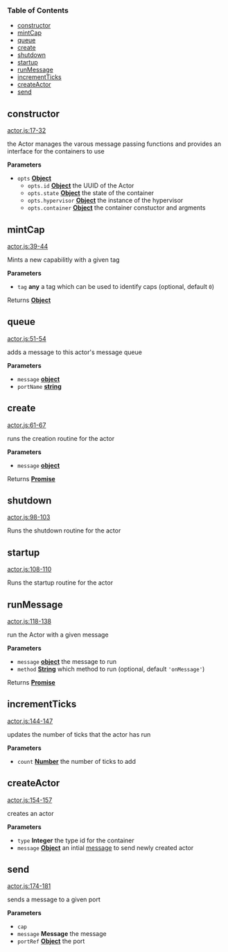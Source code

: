 <!-- Generated by documentation.js. Update this documentation by updating the source code. -->

### Table of Contents

-   [constructor](#constructor)
-   [mintCap](#mintcap)
-   [queue](#queue)
-   [create](#create)
-   [shutdown](#shutdown)
-   [startup](#startup)
-   [runMessage](#runmessage)
-   [incrementTicks](#incrementticks)
-   [createActor](#createactor)
-   [send](#send)

## constructor

[actor.js:17-32](https://github.com/primea/js-primea-hypervisor/blob/3ae2283be27509914459ba5c6d1acd9f4cc59b8d/actor.js#L17-L32 "Source code on GitHub")

the Actor manages the varous message passing functions and provides
an interface for the containers to use

**Parameters**

-   `opts` **[Object](https://developer.mozilla.org/en-US/docs/Web/JavaScript/Reference/Global_Objects/Object)** 
    -   `opts.id` **[Object](https://developer.mozilla.org/en-US/docs/Web/JavaScript/Reference/Global_Objects/Object)** the UUID of the Actor
    -   `opts.state` **[Object](https://developer.mozilla.org/en-US/docs/Web/JavaScript/Reference/Global_Objects/Object)** the state of the container
    -   `opts.hypervisor` **[Object](https://developer.mozilla.org/en-US/docs/Web/JavaScript/Reference/Global_Objects/Object)** the instance of the hypervisor
    -   `opts.container` **[Object](https://developer.mozilla.org/en-US/docs/Web/JavaScript/Reference/Global_Objects/Object)** the container constuctor and argments

## mintCap

[actor.js:39-44](https://github.com/primea/js-primea-hypervisor/blob/3ae2283be27509914459ba5c6d1acd9f4cc59b8d/actor.js#L39-L44 "Source code on GitHub")

Mints a new capabilitly with a given tag

**Parameters**

-   `tag` **any** a tag which can be used to identify caps (optional, default `0`)

Returns **[Object](https://developer.mozilla.org/en-US/docs/Web/JavaScript/Reference/Global_Objects/Object)** 

## queue

[actor.js:51-54](https://github.com/primea/js-primea-hypervisor/blob/3ae2283be27509914459ba5c6d1acd9f4cc59b8d/actor.js#L51-L54 "Source code on GitHub")

adds a message to this actor's message queue

**Parameters**

-   `message` **[object](https://developer.mozilla.org/en-US/docs/Web/JavaScript/Reference/Global_Objects/Object)** 
-   `portName` **[string](https://developer.mozilla.org/en-US/docs/Web/JavaScript/Reference/Global_Objects/String)** 

## create

[actor.js:61-67](https://github.com/primea/js-primea-hypervisor/blob/3ae2283be27509914459ba5c6d1acd9f4cc59b8d/actor.js#L61-L67 "Source code on GitHub")

runs the creation routine for the actor

**Parameters**

-   `message` **[object](https://developer.mozilla.org/en-US/docs/Web/JavaScript/Reference/Global_Objects/Object)** 

Returns **[Promise](https://developer.mozilla.org/en-US/docs/Web/JavaScript/Reference/Global_Objects/Promise)** 

## shutdown

[actor.js:98-103](https://github.com/primea/js-primea-hypervisor/blob/3ae2283be27509914459ba5c6d1acd9f4cc59b8d/actor.js#L98-L103 "Source code on GitHub")

Runs the shutdown routine for the actor

## startup

[actor.js:108-110](https://github.com/primea/js-primea-hypervisor/blob/3ae2283be27509914459ba5c6d1acd9f4cc59b8d/actor.js#L108-L110 "Source code on GitHub")

Runs the startup routine for the actor

## runMessage

[actor.js:118-138](https://github.com/primea/js-primea-hypervisor/blob/3ae2283be27509914459ba5c6d1acd9f4cc59b8d/actor.js#L118-L138 "Source code on GitHub")

run the Actor with a given message

**Parameters**

-   `message` **[object](https://developer.mozilla.org/en-US/docs/Web/JavaScript/Reference/Global_Objects/Object)** the message to run
-   `method` **[String](https://developer.mozilla.org/en-US/docs/Web/JavaScript/Reference/Global_Objects/String)** which method to run (optional, default `'onMessage'`)

Returns **[Promise](https://developer.mozilla.org/en-US/docs/Web/JavaScript/Reference/Global_Objects/Promise)** 

## incrementTicks

[actor.js:144-147](https://github.com/primea/js-primea-hypervisor/blob/3ae2283be27509914459ba5c6d1acd9f4cc59b8d/actor.js#L144-L147 "Source code on GitHub")

updates the number of ticks that the actor has run

**Parameters**

-   `count` **[Number](https://developer.mozilla.org/en-US/docs/Web/JavaScript/Reference/Global_Objects/Number)** the number of ticks to add

## createActor

[actor.js:154-157](https://github.com/primea/js-primea-hypervisor/blob/3ae2283be27509914459ba5c6d1acd9f4cc59b8d/actor.js#L154-L157 "Source code on GitHub")

creates an actor

**Parameters**

-   `type` **Integer** the type id for the container
-   `message` **[Object](https://developer.mozilla.org/en-US/docs/Web/JavaScript/Reference/Global_Objects/Object)** an intial [message](https://github.com/primea/js-primea-message) to send newly created actor

## send

[actor.js:174-181](https://github.com/primea/js-primea-hypervisor/blob/3ae2283be27509914459ba5c6d1acd9f4cc59b8d/actor.js#L174-L181 "Source code on GitHub")

sends a message to a given port

**Parameters**

-   `cap`  
-   `message` **Message** the message
-   `portRef` **[Object](https://developer.mozilla.org/en-US/docs/Web/JavaScript/Reference/Global_Objects/Object)** the port
